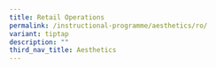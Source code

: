 ```yaml
---
title: Retail Operations
permalink: /instructional-programme/aesthetics/ro/
variant: tiptap
description: ""
third_nav_title: Aesthetics
---
```

